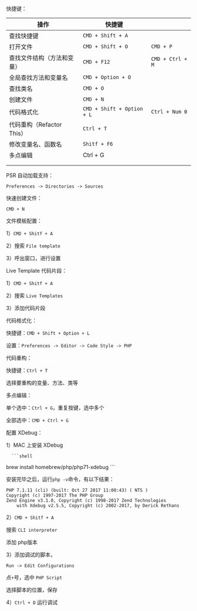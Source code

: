 

快捷键：

| 操作                  | 快捷键                        |                  |
| ------------------- | -------------------------- | ---------------- |
| 查找快捷键               | `CMD + Shift + A`          |                  |
| 打开文件                | `CMD + Shift + O`          | `CMD + P`        |
| 查找文件结构（方法和变量）       | `CMD + F12`                | `CMD + Ctrl + M` |
| 全局查找方法和变量名          | `CMD + Option + O`         |                  |
| 查找类名                | `CMD + O`                  |                  |
| 创建文件                | `CMD + N`                  |                  |
| 代码格式化               | `CMD + Shift + Option + L` | `Ctrl + Num 0`   |
| 代码重构（Refactor This） | `Ctrl + T`                 |                  |
| 修改变量名、函数名           | `Shitf + F6`               |                  |
| 多点编辑                | Ctrl + G                   |                  |
|                     |                            |                  |
|                     |                            |                  |



PSR 自动加载支持：

`Preferences -> Directories -> Sources`



快速创建文件：

`CMD + N`



文件模板配置：

1）`CMD + Shitf + A`

2）搜索 `File template`

3）呼出窗口，进行设置



Live Template 代码片段：

1）`CMD + Shitf + A`

2）搜索 `Live Templates`

3）添加代码片段



代码格式化：

快捷键：`CMD + Shift + Option + L`

设置：`Preferences -> Editor -> Code Style -> PHP`



代码重构：

快捷键：`Ctrl + T`

选择要重构的变量、方法、类等



多点编辑：

单个选中：`Ctrl + G`，重复按键，选中多个

全部选中：`CMD + Ctrl + G`



配置 XDebug：

1）MAC 上安装 XDebug

      ```shell
brew install homebrew/php/php71-xdebug
      ```

安装完毕之后，运行`php -v`命令，有以下结果：

```shell
PHP 7.1.11 (cli) (built: Oct 27 2017 11:00:43) ( NTS )
Copyright (c) 1997-2017 The PHP Group
Zend Engine v3.1.0, Copyright (c) 1998-2017 Zend Technologies
    with Xdebug v2.5.5, Copyright (c) 2002-2017, by Derick Rethans
```

2）`CMD + Shitf + A`

搜索 `CLI interpreter`

添加 php版本

3）添加调试的脚本，

`Run -> Edit Configurations`

点`+`号，选中 `PHP Script`

选择脚本的位置，保存

4）`Ctrl + D` 运行调试